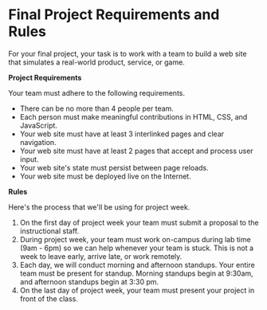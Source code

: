 # Final Project Requirements and Rules

For your final project, your task is to work with a team to build a web site that simulates a real-world product, service, or game.

**Project Requirements**

Your team must adhere to the following requirements.
* There can be no more than 4 people per team.
* Each person must make meaningful contributions in HTML, CSS, and JavaScript.
* Your web site must have at least 3 interlinked pages and clear navigation.
* Your web site must have at least 2 pages that accept and process user input.
* Your web site's state must persist between page reloads.
* Your web site must be deployed live on the Internet.

**Rules**

Here's the process that we'll be using for project week.
1. On the first day of project week your team must submit a proposal to the instructional staff.
2. During project week, your team must work on-campus during lab time (9am - 6pm) so we can help whenever your team is stuck. This is not a week to leave early, arrive late, or work remotely.
3. Each day, we will conduct morning and afternoon standups. Your entire team must be present for standup. Morning standups begin at 9:30am, and afternoon standups begin at 3:30 pm.
4. On the last day of project week, your team must present your project in front of the class.
